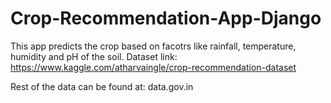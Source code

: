 # Crop-Recommendation-App-Django
This app predicts the crop based on facotrs like rainfall, temperature, humidity and pH of the soil.
Dataset link: https://www.kaggle.com/atharvaingle/crop-recommendation-dataset 

Rest of the data can be found at: data.gov.in 
